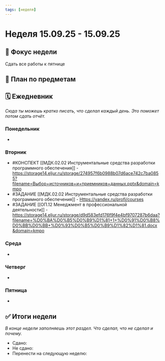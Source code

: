 ```yaml
---
tags: [неделя]
---
```

# Неделя 15.09.25 - 15.09.25

## 🎯 Фокус недели
Сдать все работы к пятнице

## 📝 План по предметам


## 🗓 Ежедневник
*Сюда ты можешь кратко писать, что сделал каждый день. Это поможет потом сдать отчёт.*

### Понедельник
-

### Вторник
- #КОНСПЕКТ  [[МДК.02.02 Инструментальные средства разработки программного обеспечения]] - https://storage14.eljur.ru/storage/274957f6b0988b07d6ace742c7ba0855?filename=Выбор+источников+и+приемников+данных.pptx&domain=kmpo
-  #ЗАДАНИЕ [[МДК.02.02 Инструментальные средства разработки программного обеспечения]] - [Https://yandex.ru/profi/courses](https://yandex.ru/profi/courses "Https://yandex.ru/profi/courses")
-  #ЗАДАНИЕ [[ОП.12 Менеджмент в профессиональной деятельности]] - https://storage14.eljur.ru/storage/d9d583efd176f9f4e4bf9707287b6daa?filename=%D0%BA%D0%B5%D0%B9%D1%81+1+%D0%91%D0%B8%D0%BB%D0%BB+%D0%93%D0%B5%D0%B9%D1%82%D1%81.docx&domain=kmpo

### Среда
-

### Четверг
-

### Пятница
-

## ✅ Итоги недели
*В конце недели заполняешь этот раздел. Что сделал, что не сделал и почему.*

- Сдано:
- Не сдано:
- Перенести на следующую неделю: